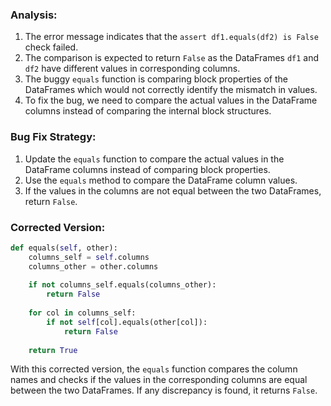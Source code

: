### Analysis:
1. The error message indicates that the `assert df1.equals(df2) is False` check failed.
2. The comparison is expected to return `False` as the DataFrames `df1` and `df2` have different values in corresponding columns.
3. The buggy `equals` function is comparing block properties of the DataFrames which would not correctly identify the mismatch in values.
4. To fix the bug, we need to compare the actual values in the DataFrame columns instead of comparing the internal block structures.
  
### Bug Fix Strategy:
1. Update the `equals` function to compare the actual values in the DataFrame columns instead of comparing block properties.
2. Use the `equals` method to compare the DataFrame column values.
3. If the values in the columns are not equal between the two DataFrames, return `False`.
  
### Corrected Version:
```python
def equals(self, other):
    columns_self = self.columns
    columns_other = other.columns
    
    if not columns_self.equals(columns_other):
        return False
    
    for col in columns_self:
        if not self[col].equals(other[col]):
            return False
        
    return True
```

With this corrected version, the `equals` function compares the column names and checks if the values in the corresponding columns are equal between the two DataFrames. If any discrepancy is found, it returns `False`.